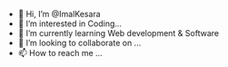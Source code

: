 - 👋 Hi, I’m @ImalKesara
- 👀 I’m interested in Coding...
- 🌱 I’m currently learning Web development & Software 
- 💞️ I’m looking to collaborate on ...
- 📫 How to reach me ...

<!---
ImalKesara/ImalKesara is a ✨ special ✨ repository because its `README.md` (this file) appears on your GitHub profile.
You can click the Preview link to take a look at your changes.
--->
